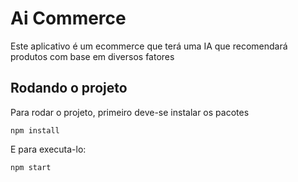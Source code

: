 # Ai Commerce

Este aplicativo é um ecommerce que terá uma IA que recomendará produtos com base em diversos fatores

## Rodando o projeto
Para rodar o projeto, primeiro deve-se instalar os pacotes
```terminal
npm install
```

E para executa-lo:
```
npm start
```
